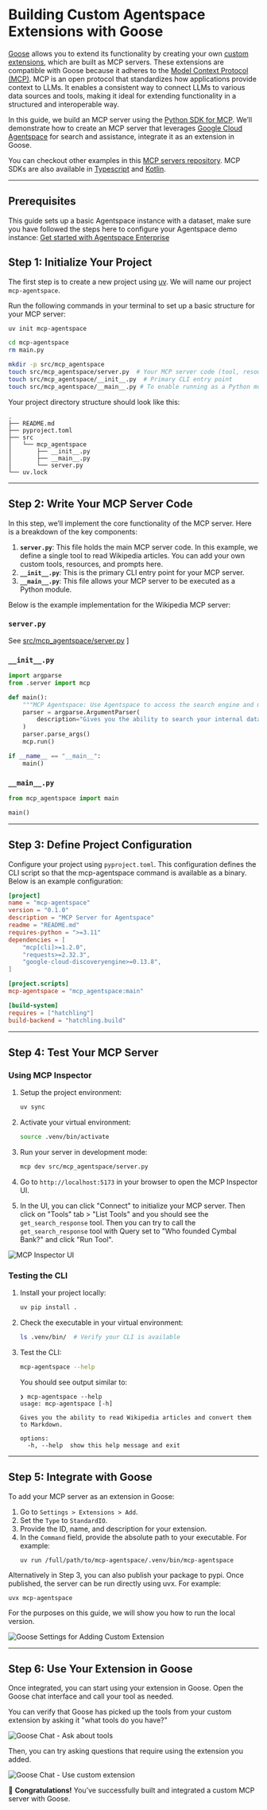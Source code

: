 # Building Custom Agentspace Extensions with Goose


[Goose](https://block.github.io/goose/docs/quickstart) allows you to extend its functionality by creating your own [custom extensions](https://block.github.io/goose/docs/tutorials/custom-extensions/), which are built as MCP servers. These extensions are compatible with Goose because it adheres to the [Model Context Protocol (MCP)][mcp-docs]. MCP is an open protocol that standardizes how applications provide context to LLMs. It enables a consistent way to connect LLMs to various data sources and tools, making it ideal for extending functionality in a structured and interoperable way. 

In this guide, we build an MCP server using the [Python SDK for MCP][mcp-python]. We’ll demonstrate how to create an MCP server that leverages [Google Cloud Agentspace](https://cloud.google.com/agentspace/agentspace-enterprise/docs/overview) for search and assistance, integrate it as an extension in Goose.

You can checkout other examples in this [MCP servers repository][mcp-servers]. MCP SDKs are also available in [Typescript][mcp-typescript] and [Kotlin][mcp-kotlin].

---

## Prerequisites
This guide sets up a basic Agentspace instance with a dataset, make sure you have followed the steps here to configure your Agentspace demo instance: [Get started with Agentspace Enterprise](https://cloud.google.com/agentspace/agentspace-enterprise/docs/quickstart-agentspace)

## Step 1: Initialize Your Project

The first step is to create a new project using [uv][uv-docs]. We will name our project `mcp-agentspace`.

Run the following commands in your terminal to set up a basic structure for your MCP server:

```bash
uv init mcp-agentspace

cd mcp-agentspace
rm main.py

mkdir -p src/mcp_agentspace
touch src/mcp_agentspace/server.py  # Your MCP server code (tool, resources, prompts)
touch src/mcp_agentspace/__init__.py  # Primary CLI entry point
touch src/mcp_agentspace/__main__.py # To enable running as a Python module
```

Your project directory structure should look like this:

```plaintext
.
├── README.md
├── pyproject.toml
├── src
│   └── mcp_agentspace
│       ├── __init__.py
│       ├── __main__.py
│       └── server.py
└── uv.lock
```

---

## Step 2: Write Your MCP Server Code

In this step, we’ll implement the core functionality of the MCP server. Here is a breakdown of the key components:

1. **`server.py`**: This file holds the main MCP server code. In this example, we define a single tool to read Wikipedia articles. You can add your own custom tools, resources, and prompts here.
2. **`__init__.py`**: This is the primary CLI entry point for your MCP server.
3. **`__main__.py`**: This file allows your MCP server to be executed as a Python module.

Below is the example implementation for the Wikipedia MCP server:

### `server.py`

See [src/mcp_agentspace/server.py](mcp-agentspace/src/mcp_agentspace/server.py) ]

### `__init__.py`

```python
import argparse
from .server import mcp

def main():
    """MCP Agentspace: Use Agentspace to access the search engine and make search and answer queries."""
    parser = argparse.ArgumentParser(
        description="Gives you the ability to search your internal data sources."
    )
    parser.parse_args()
    mcp.run()

if __name__ == "__main__":
    main()
```

### `__main__.py`

```python
from mcp_agentspace import main

main()
```

---

## Step 3: Define Project Configuration

Configure your project using `pyproject.toml`. This configuration defines the CLI script so that the mcp-agentspace command is available as a binary. Below is an example configuration:

```toml
[project]
name = "mcp-agentspace"
version = "0.1.0"
description = "MCP Server for Agentspace"
readme = "README.md"
requires-python = ">=3.11"
dependencies = [
    "mcp[cli]>=1.2.0",
    "requests>=2.32.3",
    "google-cloud-discoveryengine>=0.13.8",
]

[project.scripts]
mcp-agentspace = "mcp_agentspace:main"

[build-system]
requires = ["hatchling"]
build-backend = "hatchling.build"
```
---

## Step 4: Test Your MCP Server

### Using MCP Inspector

1. Setup the project environment:

   ```bash
   uv sync
   ```

2. Activate your virtual environment:

   ```bash
   source .venv/bin/activate
   ```

3. Run your server in development mode:

   ```bash
   mcp dev src/mcp_agentspace/server.py
   ```

4. Go to `http://localhost:5173` in your browser to open the MCP Inspector UI.

5. In the UI, you can click "Connect" to initialize your MCP server. Then click on "Tools" tab > "List Tools" and you should see the `get_search_response` tool. 
   Then you can try to call the `get_search_response` tool with Query set to "Who founded Cymbal Bank?" and click "Run Tool". 

![MCP Inspector UI](assets/images/agentspace-mcp-inspector.png)

### Testing the CLI

1. Install your project locally:

   ```bash
   uv pip install .
   ```

2. Check the executable in your virtual environment:

   ```bash
   ls .venv/bin/  # Verify your CLI is available
   ```

3. Test the CLI:

   ```bash
   mcp-agentspace --help
   ```

   You should see output similar to:

   ```plaintext
   ❯ mcp-agentspace --help
   usage: mcp-agentspace [-h]

   Gives you the ability to read Wikipedia articles and convert them to Markdown.

   options:
     -h, --help  show this help message and exit
   ```

---

## Step 5: Integrate with Goose

To add your MCP server as an extension in Goose:

1. Go to `Settings > Extensions > Add`.
2. Set the `Type` to `StandardIO`.
3. Provide the ID, name, and description for your extension.
4. In the `Command` field, provide the absolute path to your executable. For example:
   ```plaintext
   uv run /full/path/to/mcp-agentspace/.venv/bin/mcp-agentspace
   ```

Alternatively in Step 3, you can also publish your package to pypi. Once published, the server can be run directly using uvx. For example:

```
uvx mcp-agentspace
```

For the purposes on this guide, we will show you how to run the local version. 

![Goose Settings for Adding Custom Extension](assets/images/agentspace-extension-settings.png)

---

## Step 6: Use Your Extension in Goose

Once integrated, you can start using your extension in Goose. Open the Goose chat interface and call your tool as needed.

You can verify that Goose has picked up the tools from your custom extension by asking it "what tools do you have?"

![Goose Chat - Ask about tools](assets/images/agentspace-extension-tools.png)

Then, you can try asking questions that require using the extension you added.

![Goose Chat - Use custom extension](assets/images/agentspace-extension-chat.png)

🎉 **Congratulations!** You’ve successfully built and integrated a custom MCP server with Goose.



[mcp-docs]: https://modelcontextprotocol.io/
[mcp-python]: https://github.com/modelcontextprotocol/python-sdk
[mcp-typescript]: https://github.com/modelcontextprotocol/typescript-sdk
[mcp-kotlin]: https://github.com/modelcontextprotocol/kotlin-sdk
[mcp-servers]: https://github.com/modelcontextprotocol/servers
[uv-docs]: https://docs.astral.sh/uv/getting-started/